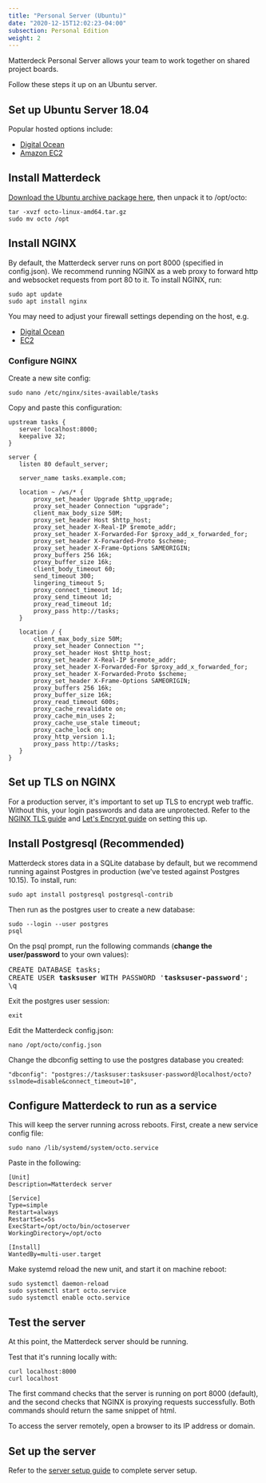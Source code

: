 ```yaml
---
title: "Personal Server (Ubuntu)"
date: "2020-12-15T12:02:23-04:00"
subsection: Personal Edition
weight: 2
---
```


Matterdeck Personal Server allows your team to work together on shared project boards.

Follow these steps it up on an Ubuntu server.

## Set up Ubuntu Server 18.04

Popular hosted options include:
* [Digital Ocean](https://www.digitalocean.com/community/tutorials/initial-server-setup-with-ubuntu-18-04)
* [Amazon EC2](https://docs.aws.amazon.com/AWSEC2/latest/UserGuide/EC2_GetStarted.html)

## Install Matterdeck

[Download the Ubuntu archive package here](/download), then unpack it to /opt/octo:

```
tar -xvzf octo-linux-amd64.tar.gz
sudo mv octo /opt
```

## Install NGINX

By default, the Matterdeck server runs on port 8000 (specified in config.json). We recommend running NGINX as a web proxy to forward http and websocket requests from port 80 to it. To install NGINX, run:

```
sudo apt update
sudo apt install nginx
```

You may need to adjust your firewall settings depending on the host, e.g.
* [Digital Ocean](https://www.digitalocean.com/community/tutorials/how-to-install-nginx-on-ubuntu-18-04)
* [EC2](https://docs.nginx.com/nginx/deployment-guides/amazon-web-services/ec2-instances-for-nginx/)

### Configure NGINX

Create a new site config:
```
sudo nano /etc/nginx/sites-available/tasks
```

Copy and paste this configuration:
```
upstream tasks {
   server localhost:8000;
   keepalive 32;
}

server {
   listen 80 default_server;

   server_name tasks.example.com;

   location ~ /ws/* {
       proxy_set_header Upgrade $http_upgrade;
       proxy_set_header Connection "upgrade";
       client_max_body_size 50M;
       proxy_set_header Host $http_host;
       proxy_set_header X-Real-IP $remote_addr;
       proxy_set_header X-Forwarded-For $proxy_add_x_forwarded_for;
       proxy_set_header X-Forwarded-Proto $scheme;
       proxy_set_header X-Frame-Options SAMEORIGIN;
       proxy_buffers 256 16k;
       proxy_buffer_size 16k;
       client_body_timeout 60;
       send_timeout 300;
       lingering_timeout 5;
       proxy_connect_timeout 1d;
       proxy_send_timeout 1d;
       proxy_read_timeout 1d;
       proxy_pass http://tasks;
   }

   location / {
       client_max_body_size 50M;
       proxy_set_header Connection "";
       proxy_set_header Host $http_host;
       proxy_set_header X-Real-IP $remote_addr;
       proxy_set_header X-Forwarded-For $proxy_add_x_forwarded_for;
       proxy_set_header X-Forwarded-Proto $scheme;
       proxy_set_header X-Frame-Options SAMEORIGIN;
       proxy_buffers 256 16k;
       proxy_buffer_size 16k;
       proxy_read_timeout 600s;
       proxy_cache_revalidate on;
       proxy_cache_min_uses 2;
       proxy_cache_use_stale timeout;
       proxy_cache_lock on;
       proxy_http_version 1.1;
       proxy_pass http://tasks;
   }
}
```

## Set up TLS on NGINX

For a production server, it's important to set up TLS to encrypt web traffic. Without this, your login passwords and data are unprotected. Refer to the [NGINX TLS guide](https://docs.nginx.com/nginx/admin-guide/security-controls/terminating-ssl-http/) and [Let's Encrypt guide](https://www.nginx.com/blog/using-free-ssltls-certificates-from-lets-encrypt-with-nginx/) on setting this up.

## Install Postgresql (Recommended)

Matterdeck stores data in a SQLite database by default, but we recommend running against Postgres in production (we've tested against Postgres 10.15). To install, run:

```
sudo apt install postgresql postgresql-contrib
```

Then run as the postgres user to create a new database:
```
sudo --login --user postgres
psql
```

On the psql prompt, run the following commands (**change the user/password** to your own values):
<pre>
CREATE DATABASE tasks;
CREATE USER <b>tasksuser</b> WITH PASSWORD '<b>tasksuser-password</b>';
\q
</pre>

Exit the postgres user session:
```
exit
```

Edit the Matterdeck config.json:

```
nano /opt/octo/config.json
```

Change the dbconfig setting to use the postgres database you created:
```
"dbconfig": "postgres://tasksuser:tasksuser-password@localhost/octo?sslmode=disable&connect_timeout=10",
```

## Configure Matterdeck to run as a service

This will keep the server running across reboots. First, create a new service config file:

```
sudo nano /lib/systemd/system/octo.service
```

Paste in the following:
```
[Unit]
Description=Matterdeck server

[Service]
Type=simple
Restart=always
RestartSec=5s
ExecStart=/opt/octo/bin/octoserver
WorkingDirectory=/opt/octo

[Install]
WantedBy=multi-user.target
```

Make systemd reload the new unit, and start it on machine reboot:
```
sudo systemctl daemon-reload
sudo systemctl start octo.service
sudo systemctl enable octo.service
```

## Test the server

At this point, the Matterdeck server should be running.

Test that it's running locally with:
```
curl localhost:8000
curl localhost
```

The first command checks that the server is running on port 8000 (default), and the second checks that NGINX is proxying requests successfully. Both commands should return the same snippet of html.

To access the server remotely, open a browser to its IP address or domain.

## Set up the server

Refer to the [server setup guide](/guide/server-setup/) to complete server setup.